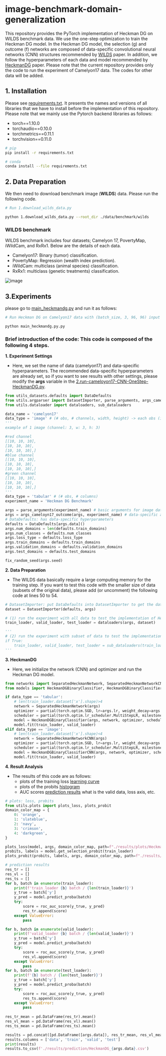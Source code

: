 # image-benchmark-domain-generalization
<!-- 
### ONE FILE for all datasets (and the readme.md file )

What is the input and output of each step?
What is the shape of the data (image, tabular)

-->

This repository provides the PyTorch implementation of Heckman DG on WILDS benchmark data. We use the one-step optimization to train the Heckman DG model. In the Heckman DG model, the selection (g) and outcome (f) networks are composed of data-specific convolutional neural networks (CNN) structures recommended by [WILDS](https://proceedings.mlr.press/v139/koh21a) paper. In addition, we follow the hyperparameters of each data and model recommended by [HeckmanDG](https://openreview.net/forum?id=fk7RbGibe1) paper. Please note that the current repository provides only the code to run the experiment of Camelyon17 data. The codes for other data will be added. 

<!-- 
## References
Please refer to the following papers to set hyperparameters and reproduce experiments on the WILDS benchmark.

- [WILDS](https://proceedings.mlr.press/v139/koh21a) paper: Koh, P. W., Sagawa, S., Marklund, H., Xie, S. M., Zhang, M., Balsubramani, A., ... & Liang, P. (2021, July). Wilds: A benchmark of in-the-wild distribution shifts. In International Conference on Machine Learning (pp. 5637-5664). PMLR.

- [HeckmanDG](https://openreview.net/forum?id=fk7RbGibe1) paper: Kahng, H., Do, H., & Zhong, J. Domain Generalization via Heckman-type Selection Models. In The Eleventh International Conference on Learning Representations.
-->

## 1. Installation
Please see [requirements.txt](requirements.txt). It presents the names and versions of all libraries that we have to install before the implementation of this repository. Please note that we mainly use the Pytorch backend libraries as follows:
- torch==1.10.0
- torchaudio==0.10.0
- torchmetrics==0.11.1
- torchvision==0.11.0

```bash
# pip
pip install -r requirements.txt

# conda
conda install --file requirements.txt
```

## 2. Data Preparation
We then need to download benchmark image (**WILDS**) data. Please run the following code. 

``` bash
# Run 1.download_wilds_data.py

python 1.download_wilds_data.py --root_dir ./data/benchmark/wilds
```
### WILDS benchmark
WILDS benchmark includes four datasets; Camelyon 17, PovertyMap, iWildCam, and RxRx1. Below are the details of each data.
- Camelyon17: Binary (tumor) classification.
- PovertyMap: Regression (wealth index prediction).
- iWildCam: multiclass (animal species) classification.
- RxRx1: multiclass (genetic treatments) classification.

![image](https://user-images.githubusercontent.com/36376255/226856940-2cca2f56-abee-46fa-9ec9-f187c6ac290b.png)

## 3.Experiments
please go to [main_heckmandg.py](main_heckmandg.py) and run it as follows:

```bash
# Run Heckman DG on Camelyon17 data with (batch_size, 3, 96, 96) input image and binary outcome

python main_heckmandg.py.py
```

### Brief introduction of the code: This code is composed of the following 4 steps.

**1. Experiment Settings**
- Here, we set the name of data (camelyon17) and data-specific hyperparameters. The recommended data-specific hyperparameters are already set, so if you want to see results with other settings, please modify the **args** variable in the [2.run-cameloyon17-CNN-OneStep-HeckmanDG.py](2.run-cameloyon17-CNN-OneStep-HeckmanDG.py). 

```python
from utils_datasets.defaults import DataDefaults
from utils.argparser import DatasetImporter, parse_arguments, args_cameloyn17_outcome
from utils.dataloader import dataloaders, sub_dataloaders

data_name = 'camelyon17'
data_type = 'image' # (# obs, # channels, width, height) -> each obs (image) -> (#channels, width, height)
'''
example of 1 image (channel: 3, w: 3, h: 3)

#red channel
[[10, 10, 10],
[10, 10, 10],
[10, 10, 10],]
#blue channel
[[10, 10, 10],
[10, 10, 10],
[10, 10, 10],]
#green channel
[[10, 10, 10],
[10, 10, 10],
[10, 10, 10],]
'''
data_type = 'tabular' # (# obs, # columns)
experiment_name = 'Heckman DG Benchmark'

args = parse_arguments(experiment_name) # basic arguments for image data
args = args_cameloyn17_outcome(args, experiment_name) # data-specific arguments 
# DataDefaults: has data-specific hyperparameters
defaults = DataDefaults[args.data]() 
args.num_domains = len(defaults.train_domains)
args.num_classes = defaults.num_classes
args.loss_type = defaults.loss_type
args.train_domains = defaults.train_domains
args.validation_domains = defaults.validation_domains
args.test_domains = defaults.test_domains

fix_random_seed(args.seed)    
```

**2. Data Preparation**
- The WILDS data basically require a large computing memory for the training step. If you want to test this code with the smaller size of data (subsets of the original data), please add (or uncomment) the following code at lines 50 to 54.

```python
# DatasetImporter: put DataDefaults into DatasetImporter to get the dataset
dataset = DatasetImporter(defaults, args)

# (1) run the experiment with all data to test the implementation of HeckmanDG (take large amount of memory)
train_loader, valid_loader, test_loader = dataloaders(args, dataset)

'''
# (2) run the experiment with subset of data to test the implementation of HeckmanDG (take small amount of memory)
if True:
    train_loader, valid_loader, test_loader = sub_dataloaders(train_loader, valid_loader, test_loader)
'''
```

**3. HeckmanDG**
- Here, we initialize the network (CNN) and optimizer and run the Heckman DG model.

```python
from networks import SeparatedHeckmanNetwork, SeparatedHeckmanNetworkCNN # 
from models import HeckmanDGBinaryClassifier, HeckmanDGBinaryClassifierCNN # 

if data_type == 'tabular':
    # len(train_loader.dataset['x'].shape)>4
    network = SeparatedHeckmanNetwork(args)
    optimizer = partial(torch.optim.SGD, lr=args.lr, weight_decay=args.weight_decay)
    scheduler = partial(torch.optim.lr_scheduler.MultiStepLR, milestones=[2, 4], gamma=.1)
    model = HeckmanDGBinaryClassifier(args, network, optimizer, scheduler)
    model.fit(train_loader, valid_loader)
elif data_type == 'image':
    # len(train_loader.dataset['x'].shape)<4
    network = SeparatedHeckmanNetworkCNN(args)
    optimizer = partial(torch.optim.SGD, lr=args.lr, weight_decay=args.weight_decay)
    scheduler = partial(torch.optim.lr_scheduler.MultiStepLR, milestones=[2, 4], gamma=.1)
    model = HeckmanDGBinaryClassifierCNN(args, network, optimizer, scheduler)
    model.fit(train_loader, valid_loader)
```

**4. Result Analysis**
- The results of this code are as follows:
  - plots of the training loss [learning curve](results/plots/HeckmanDG_camelyon17_loss.pdf)
  - plots of the probits [histogram](results/plots/HeckmanDG_camelyon17_probits.pdf)
  - AUC scores [prediction results](results/prediction/HeckmanDG_camelyon17.csv)
 what is the valid data, loss axis, etc.
```python
# plots: loss, probits
from utils.plots import plots_loss, plots_probit
domain_color_map = {
    0: 'orange',
    1: 'slateblue',
    2: 'navy',
    3: 'crimson',
    4: 'darkgreen',
}

plots_loss(model, args, domain_color_map, path=f"./results/plots/HeckmanDG_{args.data}_loss.pdf")
probits, labels = model.get_selection_probit(train_loader)
plots_probit(probits, labels, args, domain_color_map, path=f"./results/plots/HeckmanDG_{args.data}_probits.pdf")

# prediction results
res_tr = []
res_vl = []
res_ts = []
for b, batch in enumerate(train_loader):
    print(f'train_loader {b} batch / {len(train_loader)}')
    y_true = batch['y']
    y_pred = model.predict_proba(batch)
    try:
        score = roc_auc_score(y_true, y_pred)
        res_tr.append(score)
    except ValueError:
        pass

for b, batch in enumerate(valid_loader):
    print(f'valid_loader {b} batch / {len(valid_loader)}')
    y_true = batch['y']
    y_pred = model.predict_proba(batch)
    try:
        score = roc_auc_score(y_true, y_pred)
        res_vl.append(score)
    except ValueError:
        pass
for b, batch in enumerate(test_loader):
    print(f'{b} batch / {len(test_loader)}')
    y_true = batch['y']
    y_pred = model.predict_proba(batch)
    try:
        score = roc_auc_score(y_true, y_pred)
        res_ts.append(score)
    except ValueError:
        pass
    
res_tr_mean = pd.DataFrame(res_tr).mean()
res_vl_mean = pd.DataFrame(res_vl).mean()
res_ts_mean = pd.DataFrame(res_ts).mean()

results = pd.concat([pd.DataFrame([args.data]), res_tr_mean, res_vl_mean, res_ts_mean], axis=1)
results.columns = ['data', 'train', 'valid', 'test']
print(results)
results.to_csv(f'./results/prediction/HeckmanDG_{args.data}.csv')
```
